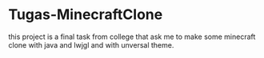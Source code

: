 # Tugas-MinecraftClone
this project is a final task from college that ask me to make some minecraft clone with java and lwjgl and with unversal theme.
